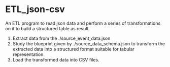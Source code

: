 # ETL_json-csv
An ETL program to read json data and perform a series of transformations on it to build a structured table as result.

1. Extract data from the ./source_event_data.json
2. Study the blueprint given by ./source_data_schema.json to transform the extracted data into a structured format suitable for tabular representation.
3. Load the transformed data into CSV files. 
